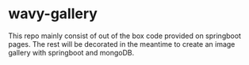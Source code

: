 # wavy-gallery
This repo mainly consist of out of the box code provided on springboot pages.
The rest will be decorated in the meantime to create an image gallery with springboot and mongoDB. 

